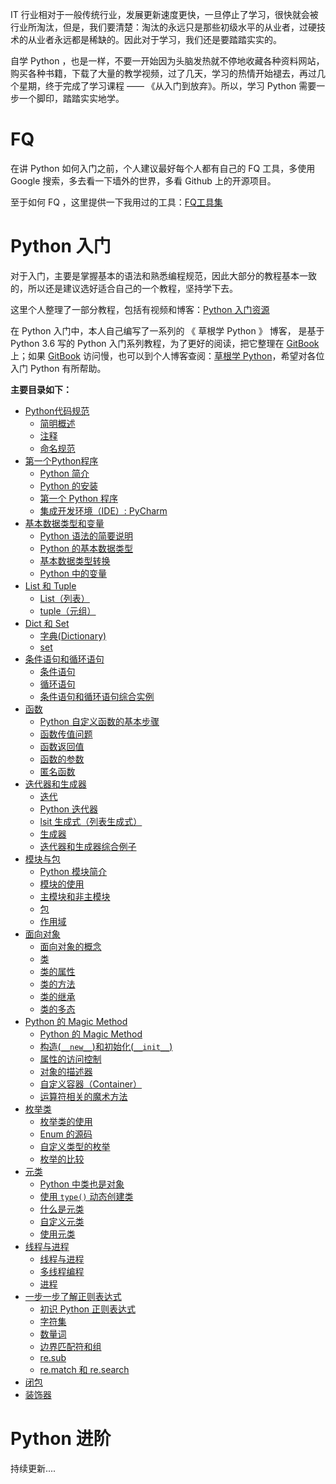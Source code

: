 IT 行业相对于一般传统行业，发展更新速度更快，一旦停止了学习，很快就会被行业所淘汰，但是，我们要清楚：淘汰的永远只是那些初级水平的从业者，过硬技术的从业者永远都是稀缺的。因此对于学习，我们还是要踏踏实实的。


自学 Python ，也是一样，不要一开始因为头脑发热就不停地收藏各种资料网站，购买各种书籍，下载了大量的教学视频，过了几天，学习的热情开始褪去，再过几个星期，终于完成了学习课程 —— 《从入门到放弃》。所以，学习 Python 需要一步一个脚印，踏踏实实地学。


# FQ

在讲 Python 如何入门之前，个人建议最好每个人都有自己的 FQ 工具，多使用 Google 搜索，多去看一下墙外的世界，多看 Github 上的开源项目。

至于如何 FQ ，这里提供一下我用过的工具：[FQ工具集](/Res/FQ.md)


# Python 入门

对于入门，主要是掌握基本的语法和熟悉编程规范，因此大部分的教程基本一致的，所以还是建议选好适合自己的一个教程，坚持学下去。

这里个人整理了一部分教程，包括有视频和博客：[Python 入门资源](/Res/python入门学习资料.md)

在 Python 入门中，本人自己编写了一系列的 《 草根学 Python 》 博客， 是基于 Python 3.6 写的 Python 入门系列教程，为了更好的阅读，把它整理在 [GitBook](https://www.readwithu.com/) 上；如果 [GitBook](https://www.readwithu.com/)  访问慢，也可以到个人博客查阅：[草根学 Python](http://twowater.com.cn/categories/Python/%E8%8D%89%E6%A0%B9%E5%AD%A6-Python/)，希望对各位入门 Python 有所帮助。

**主要目录如下：**

* [Python代码规范](/codeSpecification/codeSpecification_Preface.md)
  - [简明概述](/codeSpecification/codeSpecification_first.md)
  - [注释](/codeSpecification/codeSpecification_second.md)
  - [命名规范](/codeSpecification/codeSpecification_third.md)
* [第一个Python程序](/python1/Preface.md)
  - [Python 简介](/python1/Introduction.md)
  - [Python 的安装](/python1/Installation.md)
  - [第一个 Python 程序](/python1/The_first_procedure.md)
  - [集成开发环境（IDE）: PyCharm](/python1/IDE.md)
* [基本数据类型和变量](/python2/Preface.md)
  - [Python 语法的简要说明](/python2/Grammar.md)
  - [Python 的基本数据类型](/python2/Type_of_data.md)
  - [基本数据类型转换](/python2/Type_conversion.md)
  - [Python 中的变量](/python2/Variable.md)
* [List 和 Tuple](/python3/Preface.md)
  - [List（列表）](/python3/List.md)
  - [tuple（元组）](/python3/tuple.md)
* [ Dict 和 Set](/python4/Preface.md)
  - [字典(Dictionary)](/python4/Dict.md)
  - [set](/python4/Set.md)
* [条件语句和循环语句](/python5/Preface.md)
  - [条件语句](/python5/If.md)
  - [循环语句](/python5/Cycle.md)
  - [条件语句和循环语句综合实例](/python5/Example.md)
* [函数](/python6/Preface.md)
  - [Python 自定义函数的基本步骤](/python6/1.md)
  - [函数传值问题](/python6/2.md)
  - [函数返回值](/python6/3.md)
  - [函数的参数](/python6/4.md)
  - [匿名函数](/python6/5.md)
* [迭代器和生成器](/python7/Preface.md)
  - [迭代](/python7/1.md)
  - [Python 迭代器](/python7/2.md)
  - [lsit 生成式（列表生成式）](/python7/3.md)
  - [生成器](/python7/4.md)
  - [迭代器和生成器综合例子](/python7/5.md)
* [模块与包](/python8/Preface.md)
  - [Python 模块简介](/python8/1.md)
  - [模块的使用](/python8/2.md)
  - [主模块和非主模块](/python8/3.md)
  - [包](/python8/4.md)
  - [作用域](/python8/5.md)
* [面向对象](/python9/Preface.md)
  - [面向对象的概念](/python9/1.md)
  - [类](/python9/2.md)
  - [类的属性](/python9/3.md)
  - [类的方法](/python9/4.md)
  - [类的继承](/python9/5.md)
  - [类的多态](/python9/6.md)
* [Python 的 Magic Method](/python10/Preface.md)
  - [Python 的 Magic Method](/python10/1.md)
  - [构造(`__new__`)和初始化(`__init__`)](/python10/2.md)
  - [属性的访问控制](/python10/3.md)
  - [对象的描述器](/python10/4.md)
  - [自定义容器（Container）](/python10/5.md)
  - [运算符相关的魔术方法](/python10/6.md)
* [枚举类](/python11/Preface.md)
  - [枚举类的使用](/python11/1.md)
  - [Enum 的源码](/python11/2.md)
  - [自定义类型的枚举](/python11/3.md)
  - [枚举的比较](/python11/4.md)
* [元类](/python12/Preface.md)
  - [Python 中类也是对象](/python12/1.md)
  - [使用 `type()` 动态创建类](/python12/2.md)
  - [什么是元类](/python12/3.md)
  - [自定义元类](/python12/4.md)
  - [使用元类](/python12/5.md)
* [线程与进程](/python13/Preface.md)
  - [线程与进程](/python13/1.md)
  - [多线程编程](/python13/2.md)
  - [进程](/python13/3.md)
* [一步一步了解正则表达式](/python14/Preface.md)
    - [初识 Python 正则表达式](/python14/1.md)
    - [字符集](/python14/2.md)
    - [数量词](/python14/3.md)
    - [边界匹配符和组](/python14/4.md)
    - [re.sub](/python14/5.md)
    - [re.match 和 re.search](/python14/6.md)
* [闭包](/python15/1.md)
* [装饰器](/python16/1.md)


# Python 进阶

持续更新....
